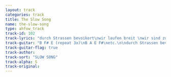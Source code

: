 ```yaml
---
layout: track
categories: track
title: The Slow Song
name: the-slow-song
type: ahfow_track
track-id: 102
track-lyrics: "durch Strassen bevoikert\nwir laufen breit \nwir sind zufrieden\ndie Nacht ist schon\n\nwenn du im Halbschlaf bist, in Wunderland \nund einst von mir entfernt bist \nschau in den Himmel\ndie Engelshande saen Senfkomer des Wahnsinns\n\nschau auf die Uhr\nich muss zu Bett\nwir tanzen zusammen\nto the Tennesse Waltz"
track-guitar: "B F# E (repeat 3x)\nB A E F#\netc.\n\ndurch Strassen bevoikert\nwir laufen breit\nwir sind zufrieden\ndie Nacht ist schon\n\nwenn du im Halbschlaf bist, in Wunderland\nund einst von mir entfernt bist\nschau in den Himmel\ndie Engelshande saen Senfkomer des Wahnsinns\n\nschau auf die Uhr\nich muss zu Bett\nwir tanzen zusammen\nto the Tennesse Waltz\n\n(provided by dc)"
track-guitar-flag: true
track-author: 
track-sort: "SLOW SONG"
track-alpha: S
track-original: 
---
```

